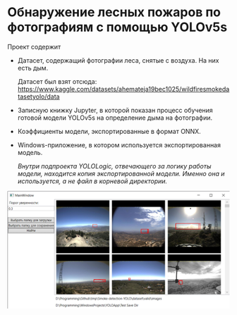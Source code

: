# Обнаружение лесных пожаров по фотографиям с помощью YOLOv5s
Проект содержит 
- Датасет, содержащий фотографии леса, снятые с воздуха. На них есть дым.

  Датасет был взят отсюда: https://www.kaggle.com/datasets/ahemateja19bec1025/wildfiresmokedatasetyolo/data
  
- Записную книжку Jupyter, в которой показан процесс обучения готовой модели YOLOv5s на определение дыма на фотографии.
- Коэффициенты модели, экспортированные в формат ONNX.
- Windows-приложение, в котором используется экспортированная модель.

  *Внутри подпроекта YOLOLogic, отвечающего за логику работы модели, находится копия экспортированной модели. Именно она и используется, а не файл в корневой директории.*

![alt text](screenshot.png)
